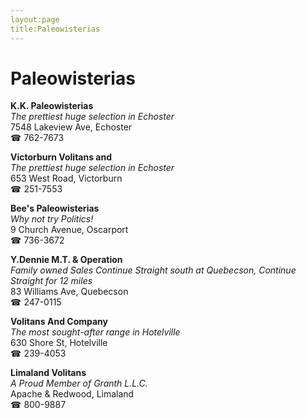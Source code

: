 ```yaml
---
layout:page
title:Paleowisterias
---
```

# Paleowisterias

**K.K. Paleowisterias**  
_The prettiest huge selection in Echoster_  
7548 Lakeview Ave, Echoster  
☎ 762-7673



**Victorburn Volitans and**  
_The prettiest huge selection in Echoster_  
653 West Road, Victorburn  
☎ 251-7553



**Bee's Paleowisterias**  
_Why not try Politics!_  
9 Church Avenue, Oscarport  
☎ 736-3672



**Y.Dennie M.T. & Operation**  
_Family owned Sales 
Continue Straight south at Quebecson, Continue Straight for 12 miles_  
83 Williams Ave, Quebecson  
☎ 247-0115



**Volitans And Company**  
_The most sought-after range in Hotelville_  
630 Shore St, Hotelville  
☎ 239-4053



**Limaland Volitans**  
_A Proud Member of Granth L.L.C._  
Apache & Redwood, Limaland  
☎ 800-9887



